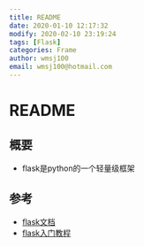 ```yaml
---
title: README
date: 2020-01-10 12:17:32
modify: 2020-02-10 23:19:24 
tags: [Flask]
categories: Frame
author: wmsj100
email: wmsj100@hotmail.com
---
```


# README

## 概要

- flask是python的一个轻量级框架

## 参考

- [flask文档](https://dormousehole.readthedocs.io/en/latest/index.html)
- [flask入门教程](http://www.pythondoc.com/flask-mega-tutorial/index.html)
